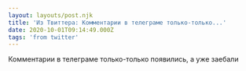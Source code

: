 ```yaml
---
layout: layouts/post.njk
title: 'Из Твиттера: Комментарии в телеграме только-только...'
date: 2020-10-01T09:14:49.000Z
tags: 'from twitter'
---
```



Комментарии в телеграме только-только появились, а уже заебали
